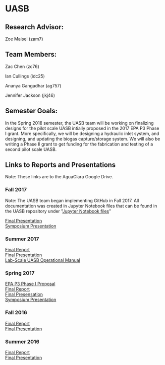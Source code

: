 # UASB

## Research Advisor: 
Zoe Maisel (zam7)  

## Team Members:
Zac Chen (zc76)    
  
Ian Cullings (idc25)   
  
Ananya Gangadhar (ag757)   
  
Jennifer Jackson (jkj46)    

## Semester Goals:
In the Spring 2018 semester, the UASB team will be working on finalizing designs for the pilot scale UASB intially proposed in the 2017 EPA P3 Phase I grant.  More specifically, we will be designing a hydraulic inlet system, and designing, and updating the biogas capture/storage system.  We will also be writing a Phase II grant to get funding for the fabrication and testing of a second pilot scale UASB.

## Links to Reports and Presentations
Note: These links are to the AguaClara Google Drive.

### Fall 2017
Note: The UASB team began implementing GitHub in Fall 2017.  All documentation was created in Jupyter Notebook files that can be found in the UASB repository under "[Jupyter Notebook files](https://github.com/AguaClara/UASB/tree/master/Jupyter%20Notebook%20Files)"  
  
[Final Presentation](https://docs.google.com/presentation/d/1KZmYP9XVSUOhs98bqvKMGW_nZqrVYTuXpGL7I4fOmsI/edit?usp=sharing)  
[Symposium Presentation](https://docs.google.com/presentation/d/1cugtreWLg9tZ4nvGGg40tyzCT5zpDVT6flLUzwsKhnk/edit?usp=sharing)

### Summer 2017
[Final Report](https://www.overleaf.com/10538618srwxhczmkjrn#/39354519/)  
[Final Presentation](https://docs.google.com/presentation/d/1q5zjDjcBNdQbs-1ZhqkhRR-ZY-DPyS5M3Yj0elfVhy0/edit?usp=sharing)  
[Lab-Scale UASB Operational Manual](https://docs.google.com/document/d/1BiAlQbLg72oqH0TA2eO5T6hESoWUtW1LBJ7iAU0mvYs/edit?usp=sharing)  

### Spring 2017
[EPA P3 Phase I Proposal](https://docs.google.com/document/d/10fAnyO1v9mVHoLR-k0ZsC3TrqKEAX1V-_v0JlZxsHUo/edit?usp=sharing)  
[Final Report](https://www.overleaf.com/8107719xzjdzswjvtyj#/28623295/)  
[Final Presensation](https://docs.google.com/presentation/d/1nshfEEmPvtXqX6NNc9D7ShpQa2j5wI--_A269iU9WEk/edit?usp=sharing)  
[Symposium Presentation](https://docs.google.com/presentation/d/1nshfEEmPvtXqX6NNc9D7ShpQa2j5wI--_A269iU9WEk/edit?usp=sharing)  

### Fall 2016
[Final Report](https://www.overleaf.com/6300842hvdfxh#/21165144/)  
[Final Presentation](https://docs.google.com/presentation/d/1wqg8-yyRh3T7a-9KkUeP5jHQsnsevHWEWXlFb9M0QcM/edit?usp=sharing)  

### Summer 2016
[Final Report](https://drive.google.com/open?id=0B9W8_ccC7-V-S2JfUEFla2pVWi1OakthdFM3dVg5ME1GZFhr)  
[Final Presentation](https://drive.google.com/open?id=0B98kaTgmVDQ_VDExZXZGWVhwdWc)  

